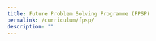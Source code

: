 ```yaml
---
title: Future Problem Solving Programme (FPSP)
permalink: /curriculum/fpsp/
description: ""
---
```

